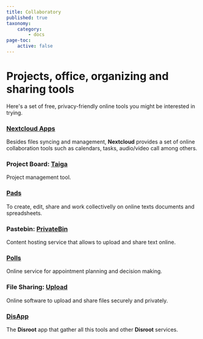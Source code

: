 ```yaml
---
title: Collaboratory
published: true
taxonomy:
    category:
        - docs
page-toc:
    active: false
---
```


# Projects, office, organizing and sharing tools

Here's a set of free, privacy-friendly online tools you might be interested in trying.

### [Nextcloud Apps](/cloud/apps)
Besides files syncing and management, **Nextcloud** provides a set of online collaboration tools such as calendars, tasks, audio/video call among others.

### Project Board: [Taiga](taiga)
Project management tool.

### [Pads](pads)
To create, edit, share and work collectivelly on online texts documents and spreadsheets.

### Pastebin: [PrivateBin](bin)
Content hosting service that allows to upload and share text online.

### [Polls](polls)
Online service for appointment planning and decision making.

### File Sharing: [Upload](lufi)
Online software to upload and share files securely and privately.

### [**DisApp**](disapp)
The **Disroot** app that gather all this tools and other **Disroot** services.
